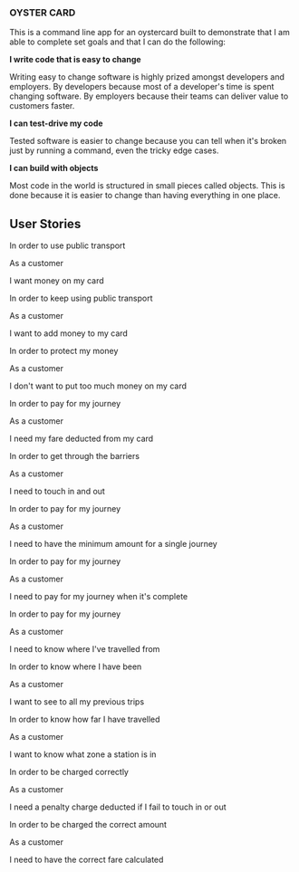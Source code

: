 ### OYSTER CARD
This is a command line app for an oystercard built to demonstrate that I am able to complete set goals and that I can do the following:

**I write code that is easy to change**

Writing easy to change software is highly prized amongst developers and employers. By developers because most of a developer's time is spent changing software. By employers because their teams can deliver value to customers faster.

**I can test-drive my code**

Tested software is easier to change because you can tell when it's broken just by running a command, even the tricky edge cases.

**I can build with objects**

Most code in the world is structured in small pieces called objects. This is done because it is easier to change than having everything in one place.



## User Stories

In order to use public transport

As a customer

I want money on my card


In order to keep using public transport

As a customer

I want to add money to my card


In order to protect my money

As a customer

I don't want to put too much money on my card


In order to pay for my journey

As a customer

I need my fare deducted from my card


In order to get through the barriers

As a customer

I need to touch in and out


In order to pay for my journey

As a customer

I need to have the minimum amount for a single journey


In order to pay for my journey

As a customer

I need to pay for my journey when it's complete


In order to pay for my journey

As a customer

I need to know where I've travelled from


In order to know where I have been

As a customer

I want to see to all my previous trips


In order to know how far I have travelled

As a customer

I want to know what zone a station is in


In order to be charged correctly

As a customer

I need a penalty charge deducted if I fail to touch in or out


In order to be charged the correct amount

As a customer

I need to have the correct fare calculated

